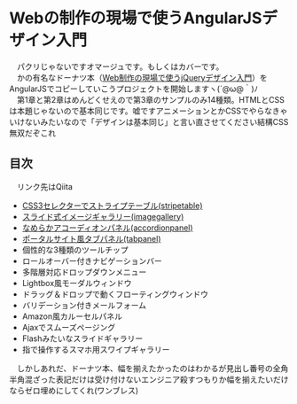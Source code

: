 # Webの制作の現場で使うAngularJSデザイン入門

　パクリじゃないですオマージュです。もしくはカバーです。  
　かの有名なドーナツ本（[Web制作の現場で使うjQueryデザイン入門](https://www.amazon.co.jp/dp/4048913913/)）をAngularJSでコピーしていこうプロジェクトを開始しますヽ(´@ω@｀)ﾉ  
　第1章と第2章はめんどくせえので第3章のサンプルのみ14種類。HTMLとCSSは本題じゃないので基本同じです。嘘ですアニメーションとかCSSでやらなきゃいけないみたいなので「デザインは基本同じ」と言い直させてください結構CSS無双だぞこれ

## 目次

　リンク先はQiita

 - [CSS3セレクターでストライプテーブル(stripetable)](http://qiita.com/perpouh/items/2c87097741b7bfb879a2)
 - [スライド式イメージギャラリー(imagegallery)](http://qiita.com/perpouh/items/51b052e40478b13957a2)
 - [なめらかアコーディオンパネル(accordionpanel)](http://qiita.com/perpouh/items/a6347f0e227bf16a2705)
 - [ポータルサイト風タブパネル(tabpanel)](http://qiita.com/perpouh/items/96488398a7c4bd790b9e)
 - 個性的な3種類のツールチップ
 - ロールオーバー付きナビゲーションバー
 - 多階層対応ドロップダウンメニュー
 - Lightbox風モーダルウィンドウ
 - ドラッグ＆ドロップで動くフローティングウィンドウ
 - バリデーション付きメールフォーム
 - Amazon風カルーセルパネル
 - Ajaxでスムーズページング
 - Flashみたいなスライドギャラリー
 - 指で操作するスマホ用スワイプギャラリー


　しかしあれだ、ドーナツ本、幅を揃えたかったのはわかるが見出し番号の全角半角混ざった表記だけは受け付けないエンジニア殺すつもりか幅を揃えたいだけならゼロ埋めにしてくれ(ワンブレス)